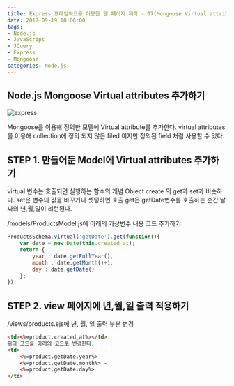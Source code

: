 ```yaml
---
title: Express 프레임워크를 이용한 웹 페이지 제작 - 07(Mongoose Virtual attributes 추가하기)
date: 2017-09-19 18:06:00
tags: 
- Node.js
- JavaScript
- JQuery
- Express
- Mongoose
categories: Node.js
---
```


## **Node.js Mongoose Virtual attributes 추가하기**

![express](/images/node.png)

Mongoose를 이용해 정의한 모델에 Virtual attribute를 추가한다.
virtual attributes를 이용해 collection에 정의 되지 않은 filed 이지만 정의된 field 처럼 사용할 수 있다.

## STEP 1. 만들어둔 Model에 Virtual attributes 추가하기

virtual 변수는 호출되면 실행하는 함수의 개념
Object create 의 get과 set과 비슷하다.
set은 변수의 값을 바꾸거나 셋팅하면 호출
get은 getDate변수를 호출하는 순간 날짜의 년,월,일이 리턴된다.

/models/ProductsModel.js에 아래의 가상변수 내용 코드 추가하기
```javascript
ProductsSchema.virtual('getDate').get(function(){
    var date = new Date(this.created_at);
    return {
        year : date.getFullYear(),
        month : date.getMonth()+1,
        day : date.getDate()
    };
});
```
## STEP 2. view 페이지에 년,월,일 출력 적용하기
/views/products.ejs에 년, 월, 일 출력 부분 변경
```html
<td><%=product.created_at%></td>
위의 코드를 아래의 코드로 변경한다.
<td>
    <%=product.getDate.year%> -
    <%=product.getDate.month%> -
    <%=product.getDate.day%>
</td>

```